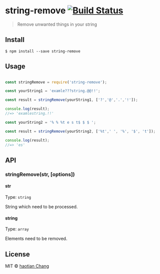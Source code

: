 # string-remove [![Build Status](https://travis-ci.org/cht8687/string-remove.svg?branch=master)](https://travis-ci.org/cht8687/string-remove)

> Remove unwanted things in your string

## Install

```
$ npm install --save string-remove
```

## Usage

```js

const stringRemove = require('string-remove');

const yourString1 = 'examle???string.@@!!';

const result = stringRemove(yourString1, ['?','@','.','!']);

console.log(result);
//=> 'examlestring.!!'

const yourString2 = '% % %t e s t$ $ $ ';

const result = stringRemove(yourString2, ['%t',' ', '%', '$', 't']);

console.log(result);
//=> 'es'

```
## API

### stringRemove(str, [options])

#### str

Type: `string`

String which need to be processed.

#### string

Type: `array`<br>


Elements need to be removed.

## License

MIT © [haotian Chang](https://github.com/cht8687)
